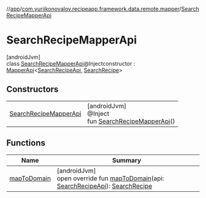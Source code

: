 //[app](../../../index.md)/[com.yuriikonovalov.recipeapp.framework.data.remote.mapper](../index.md)/[SearchRecipeMapperApi](index.md)

# SearchRecipeMapperApi

[androidJvm]\
class [SearchRecipeMapperApi](index.md)@Injectconstructor : [MapperApi](../-mapper-api/index.md)&lt;[SearchRecipeApi](../../com.yuriikonovalov.recipeapp.framework.data.remote.model/-search-recipe-api/index.md), [SearchRecipe](../../com.yuriikonovalov.recipeapp.application.entities/-search-recipe/index.md)&gt;

## Constructors

| | |
|---|---|
| [SearchRecipeMapperApi](-search-recipe-mapper-api.md) | [androidJvm]<br>@Inject<br>fun [SearchRecipeMapperApi](-search-recipe-mapper-api.md)() |

## Functions

| Name | Summary |
|---|---|
| [mapToDomain](map-to-domain.md) | [androidJvm]<br>open override fun [mapToDomain](map-to-domain.md)(api: [SearchRecipeApi](../../com.yuriikonovalov.recipeapp.framework.data.remote.model/-search-recipe-api/index.md)): [SearchRecipe](../../com.yuriikonovalov.recipeapp.application.entities/-search-recipe/index.md) |
